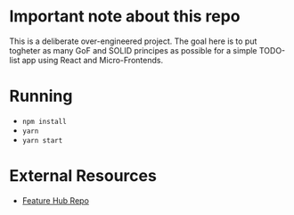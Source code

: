 # Important note about this repo
This is a deliberate over-engineered project. The goal here is to put togheter as many GoF and SOLID principes as possible for a simple TODO-list app using React and Micro-Frontends.

# Running
 - `npm install`
 - `yarn`
 - `yarn start`

# External Resources
 - [Feature Hub Repo](https://github.com/sinnerschrader/feature-hub)
